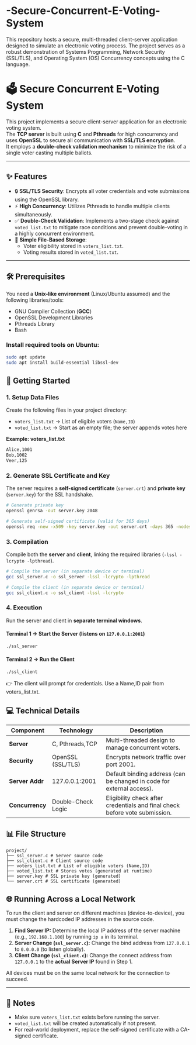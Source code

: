 # -Secure-Concurrent-E-Voting-System
This repository hosts a secure, multi-threaded client-server application designed to simulate an electronic voting process. The project serves as a robust demonstration of Systems Programming, Network Security (SSL/TLS), and Operating System (OS) Concurrency concepts using the C language.



# 🗳️ Secure Concurrent E-Voting System

This project implements a secure client-server application for an electronic voting system.  
The **TCP server** is built using **C** and **Pthreads** for high concurrency and uses **OpenSSL** to secure all communication with **SSL/TLS encryption**.  
It employs a **double-check validation mechanism** to minimize the risk of a single voter casting multiple ballots.

---

## ✨ Features

- 🔒 **SSL/TLS Security**: Encrypts all voter credentials and vote submissions using the OpenSSL library.  
- ⚡ **High Concurrency**: Utilizes Pthreads to handle multiple clients simultaneously.  
- ✅ **Double-Check Validation**: Implements a two-stage check against `voted_list.txt` to mitigate race conditions and prevent double-voting in a highly concurrent environment.  
- 📂 **Simple File-Based Storage**:  
  - Voter eligibility stored in `voters_list.txt`.  
  - Voting results stored in `voted_list.txt`.  

---

## 🛠️ Prerequisites

You need a **Unix-like environment** (Linux/Ubuntu assumed) and the following libraries/tools:

- GNU Compiler Collection (**GCC**)  
- OpenSSL Development Libraries  
- Pthreads Library  
- Bash  

### Install required tools on Ubuntu:

```bash
sudo apt update
sudo apt install build-essential libssl-dev
```




## 🚀 Getting Started

### 1. Setup Data Files

Create the following files in your project directory:

- `voters_list.txt` → List of eligible voters (`Name,ID`)  
- `voted_list.txt` → Start as an empty file; the server appends votes here  

**Example: voters_list.txt**

```txt
Alice,1001
Bob,1002
Veer,125
```


### 2. Generate SSL Certificate and Key

The server requires a **self-signed certificate** (`server.crt`) and **private key** (`server.key`) for the SSL handshake.

```bash
# Generate private key
openssl genrsa -out server.key 2048

# Generate self-signed certificate (valid for 365 days)
openssl req -new -x509 -key server.key -out server.crt -days 365 -nodes -subj "/CN=localhost/O=VotingApp"
```

### 3. Compilation

Compile both the **server** and **client**, linking the required libraries (`-lssl -lcrypto -lpthread`).

```bash
# Compile the server (in separate device or terminal)
gcc ssl_server.c -o ssl_server -lssl -lcrypto -lpthread

# Compile the client (in separate device or terminal)
gcc ssl_client.c -o ssl_client -lssl -lcrypto
```

### 4. Execution

Run the server and client in **separate terminal windows**.

#### Terminal 1 → Start the Server (listens on `127.0.0.1:2001`)

```bash
./ssl_server
```

#### Terminal 2 → Run the Client

```bash
./ssl_client
```

👉 The client will prompt for credentials. Use a Name,ID pair from voters_list.txt.


## 💻 Technical Details

| Component       | Technology         | Description                                                                 |
|------------------|--------------------|-----------------------------------------------------------------------------|
| **Server**      | C, Pthreads,TCP   | Multi-threaded design to manage concurrent voters.                         |
| **Security**    | OpenSSL (SSL/TLS) | Encrypts network traffic over port 2001.                                   |
| **Server Addr** | 127.0.0.1:2001    | Default binding address (can be changed in code for external access).      |
| **Concurrency** | Double-Check Logic| Eligibility check after credentials and final check before vote submission.|



## 📊 File Structure

```
project/
├── ssl_server.c # Server source code
├── ssl_client.c # Client source code
├── voters_list.txt # List of eligible voters (Name,ID)
├── voted_list.txt # Stores votes (generated at runtime)
├── server.key # SSL private key (generated)
└── server.crt # SSL certificate (generated)
```

## 🌐 Running Across a Local Network

To run the client and server on different machines (device-to-device), you must change the hardcoded IP addresses in the source code.

1.  **Find Server IP:** Determine the local IP address of the server machine (e.g., `192.168.1.100`) by running `ip a` in its terminal.
2.  **Server Change (`ssl_server.c`):** Change the bind address from `127.0.0.1` to `0.0.0.0` (to listen globally).
3.  **Client Change (`ssl_client.c`):** Change the connect address from `127.0.0.1` to the **actual Server IP** found in Step 1.

All devices must be on the same local network for the connection to succeed.



---

## 📝 Notes

- Make sure `voters_list.txt` exists before running the server.  
- `voted_list.txt` will be created automatically if not present.  
- For real-world deployment, replace the self-signed certificate with a CA-signed certificate.


